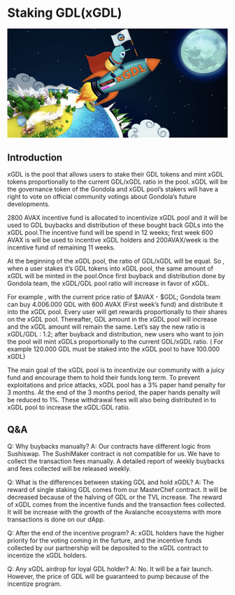 # Staking GDL(xGDL)
![xgdl](/img/xgdl.png)
## Introduction
xGDL is the pool that allows users to stake their GDL tokens and mint xGDL tokens proportionally to the current GDL/xGDL ratio in the pool. xGDL will be the governance token of the Gondola and xGDL pool’s stakers will have a right to vote on official community votings about Gondola’s future developments. 

2800 AVAX incentive fund is allocated to incentivize  xGDL pool and it will be used to GDL buybacks and distribution of these bought back GDLs into the xGDL pool.The incentive fund will be spend in 12 weeks; first week 600 AVAX is will be used to incentive xGDL holders and  200AVAX/week is the incentive fund of remaining 11 weeks.

At the beginning of the xGDL pool,  the ratio of GDL/xGDL  will be equal. So , when a user stakes it’s GDL tokens  into xGDL pool, the same amount of xGDL will be minted in the pool.Once first buyback and distribution done by Gondola team,  the xGDL/GDL pool ratio will increase in favor of xGDL. 

For example , with the current price ratio  of $AVAX - $GDL; Gondola team can buy 4.006.000 GDL with 600 AVAX (First week’s fund) and distribute it into the xGDL pool. Every user will get rewards proportionally to their shares on the xGDL pool. Thereafter, GDL amount in the xGDL pool will increase and the xGDL amount will remain the same. Let’s say the new ratio is xGDL/GDL : 1.2; after buyback and distribution, new users who want to join the pool will mint xGDLs proportionally to the current GDL/xGDL ratio. ( For example  120.000 GDL must be staked into the xGDL pool to have 100.000 xGDL)

The main goal of the xGDL pool is  to incentivize  our community with a juicy fund and encourage them to hold their funds long term. To prevent exploitations and price attacks, xGDL pool has a 3% paper hand penalty for 3 months. At the end of the 3 months period, the paper hands penalty will be reduced to 1%. These withdrawal fees will also being distributed in to xGDL pool to increase the xGDL:GDL ratio. 

## Q&A
Q: Why buybacks manually?
A: Our contracts have different logic from Sushiswap. The SushiMaker contract is not compatible for us. We have to collect the transaction fees manually. A detailed report of weekly buybacks and fees collected will be released weekly.

Q: What is the differences between staking GDL and hold xGDL?
A: The reward of single staking GDL comes from our MasterChef contract. It will be decreased because of the halving of GDL or the TVL increase.
The reward of xGDL comes from the incentive funds and the transaction fees collected. It will be increase with the growth of the Avalanche ecosystems with more transactions is done on our dApp.

Q: After the end of the incentive program?
A: xGDL holders have the higher priority for the voting coming in the furture, and the incentive funds collected by our partnership will be deposited to the xGDL contract to incentize the xGDL holders.

Q: Any xGDL airdrop for loyal GDL holder?
A: No. It will be a fair launch. However, the price of GDL will be guaranteed to pump because of the incentize program.

